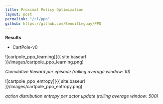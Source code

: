 ```yaml
---
title: Proximal Policy Optimization
layout: post
permalink: "/rl/ppo"
github: https://github.com/BenoitLeguay/PPO
---
```


**Results**

- CartPole-v0

![cartpole_ppo_learning]({{ site.baseurl }}/images/cartpole_ppo_learning.png)

*Cumulative Reward per episode (rolling average window: 10)*

![cartpole_ppo_entropy]({{ site.baseurl }}/images/cartpole_ppo_entropy.png)

*action distribution entropy per actor update (rolling average window: 500)*

### 

